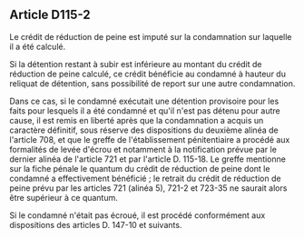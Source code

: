 Article D115-2
----
Le crédit de réduction de peine est imputé sur la condamnation sur laquelle il a
été calculé.

Si la détention restant à subir est inférieure au montant du crédit de réduction
de peine calculé, ce crédit bénéficie au condamné à hauteur du reliquat de
détention, sans possibilité de report sur une autre condamnation.

Dans ce cas, si le condamné exécutait une détention provisoire pour les faits
pour lesquels il a été condamné et qu'il n'est pas détenu pour autre cause, il
est remis en liberté après que la condamnation a acquis un caractère définitif,
sous réserve des dispositions du deuxième alinéa de l'article 708, et que le
greffe de l'établissement pénitentiaire a procédé aux formalités de levée
d'écrou et notamment à la notification prévue par le dernier alinéa de l'article
721 et par l'article D. 115-18. Le greffe mentionne sur la fiche pénale le
quantum du crédit de réduction de peine dont le condamné a effectivement
bénéficié ; le retrait du crédit de réduction de peine prévu par les articles
721 (alinéa 5), 721-2 et 723-35 ne saurait alors être supérieur à ce quantum.

Si le condamné n'était pas écroué, il est procédé conformément aux dispositions
des articles D. 147-10 et suivants.
